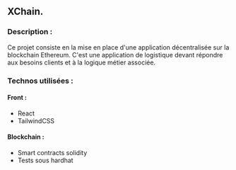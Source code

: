## XChain.

### Description :

Ce projet consiste en la mise en place d'une application décentralisée sur la blockchain Ethereum. C'est une application de logistique devant répondre aux besoins clients et à la logique métier associée.

### Technos utilisées :

#### Front :

- React
- TailwindCSS

#### Blockchain :

- Smart contracts solidity
- Tests sous hardhat
